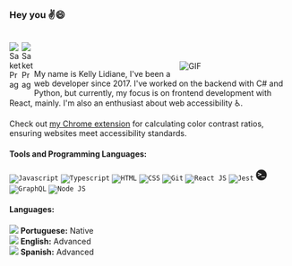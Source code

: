 ### Hey you :v:😄


<br/>

<a href="mailto:k3gonzaga@gmail.com">
<img align="left" alt="Saket Prag" width="22px" src="https://cdn.jsdelivr.net/npm/simple-icons@v3/icons/gmail.svg" />
</a>
<a href="https://www.linkedin.com/in/kellylid/" target="_blank">
<img align="left" alt="Saket Prag" width="22px" src="https://cdn.jsdelivr.net/npm/simple-icons@v3/icons/linkedin.svg" />
</a>
<br />

<br />

<img align="right" width="200" alt="GIF" src="https://media1.giphy.com/media/2TjUu76UJQgSKFMNmI/giphy.gif?cid=ecf05e47xq7ef9mdwenpfxnd5olfhowt9digpn9ssr9cfv7y&ep=v1_gifs_search&rid=giphy.gif&ct=g" />

My name is Kelly Lidiane, I've been a web developer since 2017. I've worked on the backend with C# and Python, but currently, my focus is on frontend development with React, mainly. I'm also an enthusiast about web accessibility ♿.

Check out <a href="https://chromewebstore.google.com/detail/nkeghlggapilpldholmggooimblebpgn" target="_blank">my Chrome extension</a> for calculating color contrast ratios, ensuring websites meet accessibility standards.


#### Tools and Programming Languages:

<code><img height="20" src="https://cdn-icons-png.flaticon.com/512/5968/5968292.png" alt="Javascript" /></code>
<code><img height="20" src="https://cdn-icons-png.flaticon.com/512/5968/5968381.png" alt="Typescript" /></code>
<code><img height="20" src="https://cdn-icons-png.flaticon.com/512/919/919827.png" alt="HTML" /></code>
<code><img height="20" src="https://cdn-icons-png.flaticon.com/512/919/919826.png" alt="CSS" /></code>
<code><img height="20" src="https://cdn-icons-png.flaticon.com/512/15466/15466163.png" alt="Git" /></code>
<code><img height="20" src="https://cdn-icons-png.flaticon.com/512/1126/1126012.png" alt="React JS" /></code>
<code><img height="20" src="https://cdn.iconscout.com/icon/free/png-256/free-jest-3629451-3031514.png" alt="Jest" /></code>
<code><img height="20" src="https://raw.githubusercontent.com/github/explore/80688e429a7d4ef2fca1e82350fe8e3517d3494d/topics/terminal/terminal.png"></code>
<code><img height="20" src="https://upload.wikimedia.org/wikipedia/commons/thumb/1/17/GraphQL_Logo.svg/2048px-GraphQL_Logo.svg.png" alt="GraphQL" /></code>
<code><img height="20" src="https://cdn-icons-png.flaticon.com/512/5968/5968322.png" alt="Node JS" /></code>
#### Languages:

<img height="16" src="https://cdn-icons-png.flaticon.com/512/7561/7561893.png" /> <strong>Portuguese:</strong> Native
<br /><img height="16" src="https://cdn-icons-png.flaticon.com/512/10598/10598913.png" /> <strong>English:</strong> Advanced
<br /><img height="16" src="https://cdn-icons-png.flaticon.com/512/7562/7562024.png" /> <strong>Spanish:</strong> Advanced
